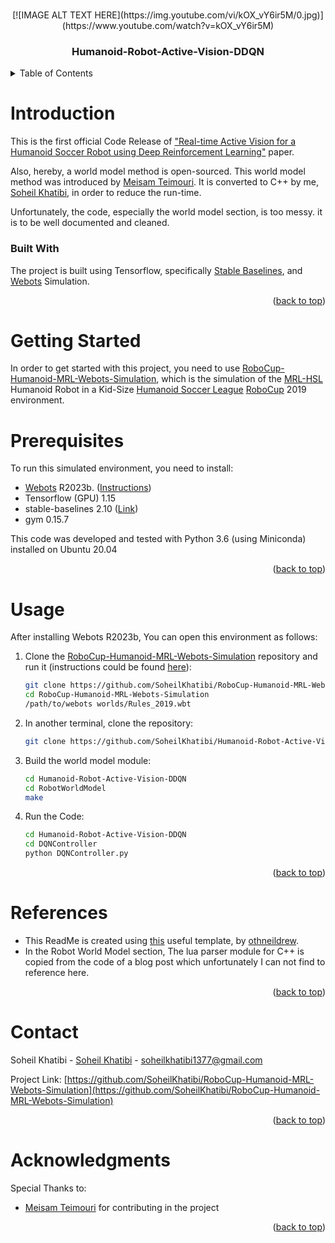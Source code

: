<a name="readme-top"></a>

<!-- PROJECT SHIELDS -->
<!--
*** I'm using markdown "reference style" links for readability.
*** Reference links are enclosed in brackets [ ] instead of parentheses ( ).
*** See the bottom of this document for the declaration of the reference variables
*** for contributors-url, forks-url, etc. This is an optional, concise syntax you may use.
*** https://www.markdownguide.org/basic-syntax/#reference-style-links
-->

<!--[![Contributors][contributors-shield]][contributors-url] -->
<!--[![Forks][forks-shield]][forks-url] -->
<!--[![Stargazers][stars-shield]][stars-url] -->
<!--[![Issues][issues-shield]][issues-url] -->
<!--[![MIT License][license-shield]][license-url] -->
<!-- [![LinkedIn][linkedin-shield]][linkedin-url] -->

<!-- PROJECT LOGO -->
<br />
<div align="center">
<!--   <a href="https://github.com/SoheilKhatibi/Humanoid-Robot-Active-Vision-DDQN">
    <img src="worlds/Rules_2019.png" alt="Preview" width="1051" height="500">
  </a> -->
  [![IMAGE ALT TEXT HERE](https://img.youtube.com/vi/kOX_vY6ir5M/0.jpg)](https://www.youtube.com/watch?v=kOX_vY6ir5M)
  <h3 align="center">Humanoid-Robot-Active-Vision-DDQN</h3>
</div>

<!-- TABLE OF CONTENTS -->
<details>
  <summary>Table of Contents</summary>
  <ol>
    <li>
      <a href="#Introduction">Introduction</a>
      <ul>
        <li><a href="#built-with">Built With</a></li>
      </ul>
    </li>
    <li>
      <a href="#getting-started">Getting Started</a>
      <ul>
        <li><a href="#prerequisites">Prerequisites</a></li>
<!--         <li><a href="#installation">Installation</a></li> -->
      </ul>
    </li>
    <li><a href="#usage">Usage</a></li>
<!--     <li><a href="#roadmap">Roadmap</a></li> -->
<!--     <li><a href="#contributing">Contributing</a></li> -->
<!--     <li><a href="#license">License</a></li> -->
    <li><a href="#References">References</a></li>
    <li><a href="#contact">Contact</a></li>
    <li><a href="#acknowledgments">Acknowledgments</a></li>
  </ol>
</details>


# Introduction
This is the first official Code Release of ["Real-time Active Vision for a Humanoid Soccer Robot using Deep Reinforcement Learning"](https://doi.org/10.5220/0010237307420751) paper.

Also, hereby, a world model method is open-sourced. This world model method was introduced by [Meisam Teimouri](https://www.linkedin.com/in/meisam-teimouri-070131222/). It is converted to C++ by me, [Soheil Khatibi](https://www.linkedin.com/in/soheilkhatibi/), in order to reduce the run-time.

Unfortunately, the code, especially the world model section, is too messy. it is to be well documented and cleaned.

### Built With

The project is built using Tensorflow, specifically [Stable Baselines](https://stable-baselines.readthedocs.io/en/master/), and [Webots](https://cyberbotics.com/) Simulation.

<p align="right">(<a href="#readme-top">back to top</a>)</p>

# Getting Started

In order to get started with this project, you need to use [RoboCup-Humanoid-MRL-Webots-Simulation](https://github.com/SoheilKhatibi/RoboCup-Humanoid-MRL-Webots-Simulation), which is the simulation of the [MRL-HSL](https://sites.google.com/view/mrl-hsl) Humanoid Robot in a Kid-Size [Humanoid Soccer League](https://humanoid.robocup.org/) [RoboCup](https://www.robocup.org/) 2019 environment.

# Prerequisites
To run this simulated environment, you need to install:
- [Webots](https://cyberbotics.com/) R2023b. ([Instructions](https://www.cyberbotics.com/doc/guide/installing-webots))
- Tensorflow (GPU) 1.15
- stable-baselines 2.10 ([Link](https://stable-baselines.readthedocs.io/en/master/))
- gym 0.15.7

This code was developed and tested with Python 3.6 (using Miniconda) installed on Ubuntu 20.04

<p align="right">(<a href="#readme-top">back to top</a>)</p>

# Usage

After installing Webots R2023b, You can open this environment as follows:
1. Clone the [RoboCup-Humanoid-MRL-Webots-Simulation](https://github.com/SoheilKhatibi/RoboCup-Humanoid-MRL-Webots-Simulation) repository and run it (instructions could be found [here](https://github.com/SoheilKhatibi/RoboCup-Humanoid-MRL-Webots-Simulation)):
   ```sh
   git clone https://github.com/SoheilKhatibi/RoboCup-Humanoid-MRL-Webots-Simulation.git
   cd RoboCup-Humanoid-MRL-Webots-Simulation
   /path/to/webots worlds/Rules_2019.wbt
   ```
2. In another terminal, clone the repository:
   ```sh
   git clone https://github.com/SoheilKhatibi/Humanoid-Robot-Active-Vision-DDQN.git
   ```
3. Build the world model module:
   ```sh
   cd Humanoid-Robot-Active-Vision-DDQN
   cd RobotWorldModel
   make
   ```
4. Run the Code:
   ```sh
   cd Humanoid-Robot-Active-Vision-DDQN
   cd DQNController
   python DQNController.py
   ```

<p align="right">(<a href="#readme-top">back to top</a>)</p>

# References

- This ReadMe is created using [this](https://github.com/othneildrew/Best-README-Template) useful template, by [othneildrew](https://github.com/othneildrew).
- In the Robot World Model section, The lua parser module for C++ is copied from the code of a blog post which unfortunately I can not find to reference here.

<p align="right">(<a href="#readme-top">back to top</a>)</p>

<!-- CONTACT -->
# Contact

Soheil Khatibi - [Soheil Khatibi](https://www.linkedin.com/in/soheilkhatibi/) - soheilkhatibi1377@gmail.com

Project Link: [https://github.com/SoheilKhatibi/RoboCup-Humanoid-MRL-Webots-Simulation](https://github.com/SoheilKhatibi/RoboCup-Humanoid-MRL-Webots-Simulation)

<p align="right">(<a href="#readme-top">back to top</a>)</p>



<!-- ACKNOWLEDGMENTS -->
# Acknowledgments

Special Thanks to:

* [Meisam Teimouri](https://www.linkedin.com/in/meisam-teimouri-070131222/) for contributing in the project



<p align="right">(<a href="#readme-top">back to top</a>)</p>

